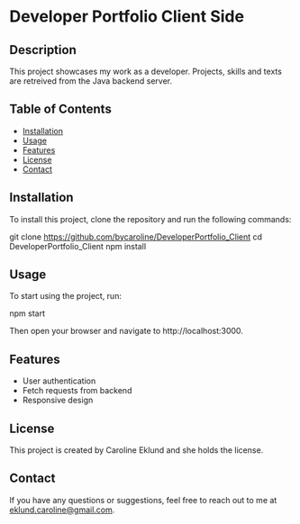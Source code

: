 # Developer Portfolio Client Side

## Description

This project showcases my work as a developer. Projects, skills and texts are retreived from the Java backend server. 


## Table of Contents

- [Installation](#installation)
- [Usage](#usage)
- [Features](#features)
- [License](#license)
- [Contact](#contact)

## Installation

To install this project, clone the repository and run the following commands:

git clone https://github.com/bycaroline/DeveloperPortfolio_Client
cd DeveloperPortfolio_Client
npm install

## Usage

To start using the project, run:

npm start

Then open your browser and navigate to http://localhost:3000.

## Features

- User authentication
- Fetch requests from backend
- Responsive design

## License

This project is created by Caroline Eklund and she holds the license. 

## Contact

If you have any questions or suggestions, feel free to reach out to me at eklund.caroline@gmail.com. 